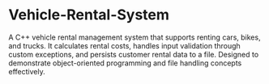 # Vehicle-Rental-System
A C++ vehicle rental management system that supports renting cars, bikes, and trucks. It calculates rental costs, handles input validation through custom exceptions, and persists customer rental data to a file. Designed to demonstrate object-oriented programming and file handling concepts effectively.
